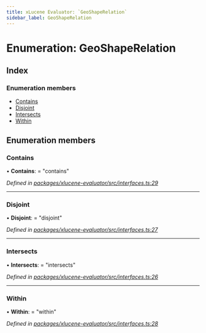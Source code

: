 ```yaml
---
title: xLucene Evaluator: `GeoShapeRelation`
sidebar_label: GeoShapeRelation
---
```


# Enumeration: GeoShapeRelation

## Index

### Enumeration members

* [Contains](geoshaperelation.md#contains)
* [Disjoint](geoshaperelation.md#disjoint)
* [Intersects](geoshaperelation.md#intersects)
* [Within](geoshaperelation.md#within)

## Enumeration members

###  Contains

• **Contains**: = "contains"

*Defined in [packages/xlucene-evaluator/src/interfaces.ts:29](https://github.com/terascope/teraslice/blob/78714a985/packages/xlucene-evaluator/src/interfaces.ts#L29)*

___

###  Disjoint

• **Disjoint**: = "disjoint"

*Defined in [packages/xlucene-evaluator/src/interfaces.ts:27](https://github.com/terascope/teraslice/blob/78714a985/packages/xlucene-evaluator/src/interfaces.ts#L27)*

___

###  Intersects

• **Intersects**: = "intersects"

*Defined in [packages/xlucene-evaluator/src/interfaces.ts:26](https://github.com/terascope/teraslice/blob/78714a985/packages/xlucene-evaluator/src/interfaces.ts#L26)*

___

###  Within

• **Within**: = "within"

*Defined in [packages/xlucene-evaluator/src/interfaces.ts:28](https://github.com/terascope/teraslice/blob/78714a985/packages/xlucene-evaluator/src/interfaces.ts#L28)*
